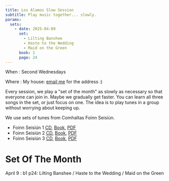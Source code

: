 ```yaml
---
title: Los Alamos Slow Session
subtitle: Play music together... slowly.
params:
  sets:
    - date: 2025-04-09
      set:
        - Lilting Banshee
        - Haste to the Wedding
        - Maid on the Green
      book: 1
      page: 24
---
```


When
: Second Wednesdays

Where
: My house: [email me](mailto:neale@woozle.org) for the address :)

Every session,
we play a "set of the month"
as slowly as necessary so that everyone can join in.
Maybe we gradually get faster.
You can learn all three songs in the set, or just focus on one.
The idea is to play tunes in a group
without worrying about keeping up.

We use sets of tunes from Comhaltas Foinn Seisiún. 

* Foinn Seisiún 1
  [CD](https://comhaltas.ie/product/foinn-seisiun-cd-1/),
  [Book](https://comhaltas.ie/product/foinn-seisiun-book-1/),
  [PDF](Foinn-Seisiún-Book1.pdf)
* Foinn Seisiún 2
  [CD](https://comhaltas.ie/product/foinn-seisiun-cd-2/),
  [Book](https://comhaltas.ie/product/foinn-seisiun-book-2/),
  [PDF](Foinn-Seisiún-Book2.pdf)
* Foinn Seisiún 3
  [CD](https://comhaltas.ie/product/foinn-seisiun-cd-3/),
  [Book](https://comhaltas.ie/product/foinn-seisiun-book-3/),
  [PDF](Foinn-Seisiún-Book3.pdf)


Set Of The Month
==============

April 9
: b1 p24: Lilting Banshee / Haste to the Wedding / Maid on the Green
